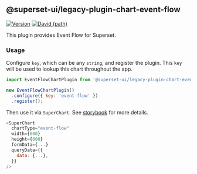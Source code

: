 ## @superset-ui/legacy-plugin-chart-event-flow

[![Version](https://img.shields.io/npm/v/@superset-ui/legacy-plugin-chart-event-flow.svg?style=flat-square)](https://img.shields.io/npm/v/@superset-ui/legacy-plugin-chart-event-flow.svg?style=flat-square)
[![David (path)](https://img.shields.io/david/apache-superset/superset-ui-plugins.svg?path=packages%2Fsuperset-ui-legacy-plugin-chart-event-flow&style=flat-square)](https://david-dm.org/apache-superset/superset-ui-plugins?path=packages/superset-ui-legacy-plugin-chart-event-flow)

This plugin provides Event Flow for Superset.

### Usage

Configure `key`, which can be any `string`, and register the plugin. This `key` will be used to lookup this chart throughout the app.

```js
import EventFlowChartPlugin from '@superset-ui/legacy-plugin-chart-event-flow';

new EventFlowChartPlugin()
  .configure({ key: 'event-flow' })
  .register();
```

Then use it via `SuperChart`. See [storybook](https://apache-superset.github.io/superset-ui-plugins/?selectedKind=plugin-chart-event-flow) for more details.

```js
<SuperChart
  chartType="event-flow"
  width={600}
  height={600}
  formData={...}
  queryData={{
    data: {...},
  }}
/>
```